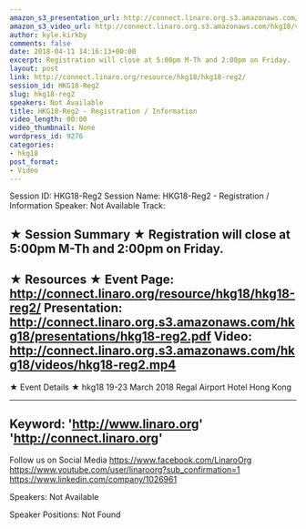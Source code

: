 ```yaml
---
amazon_s3_presentation_url: http://connect.linaro.org.s3.amazonaws.com/hkg18/presentations/hkg18-reg2.pdf
amazon_s3_video_url: http://connect.linaro.org.s3.amazonaws.com/hkg18/videos/hkg18-reg2.mp4
author: kyle.kirkby
comments: false
date: 2018-04-11 14:16:13+00:00
excerpt: Registration will close at 5:00pm M-Th and 2:00pm on Friday.
layout: post
link: http://connect.linaro.org/resource/hkg18/hkg18-reg2/
session_id: HKG18-Reg2
slug: hkg18-reg2
speakers: Not Available
title: HKG18-Reg2 - Registration / Information
video_length: 00:00
video_thumbnail: None
wordpress_id: 9276
categories:
- hkg18
post_format:
- Video
---
```


Session ID: HKG18-Reg2
Session Name: HKG18-Reg2 - Registration / Information
Speaker: Not Available
Track: 


★ Session Summary ★
Registration will close at 5:00pm M-Th and 2:00pm on Friday.
---------------------------------------------------
★ Resources ★
Event Page: http://connect.linaro.org/resource/hkg18/hkg18-reg2/
Presentation: http://connect.linaro.org.s3.amazonaws.com/hkg18/presentations/hkg18-reg2.pdf
Video: http://connect.linaro.org.s3.amazonaws.com/hkg18/videos/hkg18-reg2.mp4
 ---------------------------------------------------
★ Event Details ★
hkg18
19-23 March 2018 
Regal Airport Hotel Hong Kong

---------------------------------------------------
Keyword: 
'http://www.linaro.org'
'http://connect.linaro.org'
---------------------------------------------------
Follow us on Social Media
https://www.facebook.com/LinaroOrg
https://www.youtube.com/user/linaroorg?sub_confirmation=1
https://www.linkedin.com/company/1026961

Speakers: Not Available

Speaker Positions: Not Found


